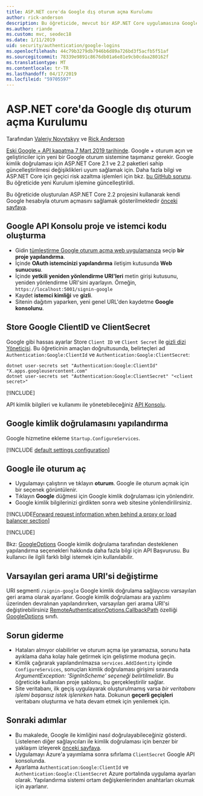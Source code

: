 ```yaml
---
title: ASP.NET core'da Google dış oturum açma Kurulumu
author: rick-anderson
description: Bu öğreticide, mevcut bir ASP.NET Core uygulamasına Google hesabı kullanıcı kimlik doğrulaması tümleştirmesini gösterilmektedir.
ms.author: riande
ms.custom: mvc, seodec18
ms.date: 1/11/2019
uid: security/authentication/google-logins
ms.openlocfilehash: 44c79b3279db7946b6d89a726bd3f5acfb5f51af
ms.sourcegitcommit: 78339e9891c8676db01a6e81e9cb0cdaa280162f
ms.translationtype: MT
ms.contentlocale: tr-TR
ms.lasthandoff: 04/17/2019
ms.locfileid: "59705597"
---
```

# <a name="google-external-login-setup-in-aspnet-core"></a>ASP.NET core'da Google dış oturum açma Kurulumu

Tarafından [Valeriy Novytskyy](https://github.com/01binary) ve [Rick Anderson](https://twitter.com/RickAndMSFT)

[Eski Google + API kapatma 7 Mart 2019 tarihinde](https://developers.google.com/+/api-shutdown). Google + oturum açın ve geliştiriciler için yeni bir Google oturum sistemine taşımanız gerekir. Google kimlik doğrulaması için ASP.NET Core 2.1 ve 2.2 paketleri sahip güncelleştirilmesi değişiklikleri uyum sağlamak için. Daha fazla bilgi ve ASP.NET Core için geçici risk azaltma işlemleri için bkz. [bu GitHub sorunu](https://github.com/aspnet/AspNetCore/issues/6486). Bu öğreticide yeni Kurulum işlemine güncelleştirildi.

Bu öğreticide oluşturulan ASP.NET Core 2.2 projesini kullanarak kendi Google hesabıyla oturum açmasını sağlamak gösterilmektedir [önceki sayfaya](xref:security/authentication/social/index).

## <a name="create-a-google-api-console-project-and-client-id"></a>Google API Konsolu proje ve istemci kodu oluşturma

* Gidin [tümleştirme Google oturum açma web uygulamanıza](https://developers.google.com/identity/sign-in/web/devconsole-project) seçip **bir proje yapılandırma**.
* İçinde **OAuth istemcinizi yapılandırma** iletişim kutusunda **Web sunucusu**.
* İçinde **yetkili yeniden yönlendirme URI'leri** metin girişi kutusunu, yeniden yönlendirme URI'sini ayarlayın. Örneğin, `https://localhost:5001/signin-google`
* Kaydet **istemci kimliği** ve **gizli**.
* Sitenin dağıtım yaparken, yeni genel URL'den kaydetme **Google konsolunu**.

## <a name="store-google-clientid-and-clientsecret"></a>Store Google ClientID ve ClientSecret

Google gibi hassas ayarlar Store `Client ID` ve `Client Secret` ile [gizli dizi Yöneticisi](xref:security/app-secrets). Bu öğreticinin amaçları doğrultusunda, belirteçleri ad `Authentication:Google:ClientId` ve `Authentication:Google:ClientSecret`:

```console
dotnet user-secrets set "Authentication:Google:ClientId" "X.apps.googleusercontent.com"
dotnet user-secrets set "Authentication:Google:ClientSecret" "<client secret>"
```

[!INCLUDE[](~/includes/environmentVarableColon.md)]

API kimlik bilgileri ve kullanımı ile yönetebileceğiniz [API Konsolu](https://console.developers.google.com/apis/dashboard).

## <a name="configure-google-authentication"></a>Google kimlik doğrulamasını yapılandırma

Google hizmetine ekleme `Startup.ConfigureServices`.

[!INCLUDE [default settings configuration](includes/default-settings2-2.md)]

## <a name="sign-in-with-google"></a>Google ile oturum aç

* Uygulamayı çalıştırın ve tıklayın **oturum**. Google ile oturum açmak için bir seçenek görüntülenir.
* Tıklayın **Google** düğmesi için Google kimlik doğrulaması için yönlendirir.
* Google kimlik bilgilerinizi girdikten sonra web sitesine yönlendirilirsiniz.

[!INCLUDE[Forward request information when behind a proxy or load balancer section](includes/forwarded-headers-middleware.md)]

[!INCLUDE[](includes/chain-auth-providers.md)]

Bkz: [GoogleOptions](/dotnet/api/microsoft.aspnetcore.authentication.google.googleoptions) Google kimlik doğrulama tarafından desteklenen yapılandırma seçenekleri hakkında daha fazla bilgi için API Başvurusu. Bu kullanıcı ile ilgili farklı bilgi istemek için kullanılabilir.

## <a name="change-the-default-callback-uri"></a>Varsayılan geri arama URI'si değiştirme

URI segmenti `/signin-google` Google kimlik doğrulama sağlayıcısı varsayılan geri arama olarak ayarlanır. Google kimlik doğrulaması ara yazılımı üzerinden devralınan yapılandırırken, varsayılan geri arama URI'si değiştirebilirsiniz [RemoteAuthenticationOptions.CallbackPath](/dotnet/api/microsoft.aspnetcore.authentication.remoteauthenticationoptions.callbackpath) özelliği [GoogleOptions](/dotnet/api/microsoft.aspnetcore.authentication.google.googleoptions) sınıfı.

## <a name="troubleshooting"></a>Sorun giderme

* Hataları almıyor olabilirler ve oturum açma işe yaramazsa, sorunu hata ayıklama daha kolay hale getirmek için geliştirme moduna geçin.
* Kimlik çağırarak yapılandırılmazsa `services.AddIdentity` içinde `ConfigureServices`, sonuçları kimlik doğrulaması girişimi sırasında *ArgumentException: 'SignInScheme' seçeneği belirtilmelidir*. Bu öğreticide kullanılan proje şablonu, bu gerçekleştirilir sağlar.
* Site veritabanı, ilk geçiş uygulayarak oluşturulmamış varsa *bir veritabanı işlemi başarısız istek işlenirken* hata. Dokunun **geçerli geçişleri** veritabanı oluşturma ve hata devam etmek için yenilemek için.

## <a name="next-steps"></a>Sonraki adımlar

* Bu makalede, Google ile kimliğini nasıl doğrulayabileceğiniz gösterdi. Listelenen diğer sağlayıcıları ile kimlik doğrulaması için benzer bir yaklaşım izleyerek [önceki sayfaya](xref:security/authentication/social/index).
* Uygulamayı Azure'a yayımlama sonra sıfırlama `ClientSecret` Google API konsolunda.
* Ayarlama `Authentication:Google:ClientId` ve `Authentication:Google:ClientSecret` Azure portalında uygulama ayarları olarak. Yapılandırma sistemi ortam değişkenlerinden anahtarları okumak için ayarlanır.
